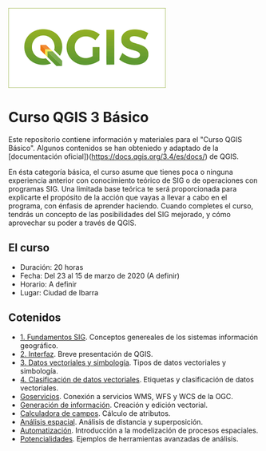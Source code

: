 ![Logo](/logo.png)

# Curso QGIS 3 Básico
Este repositorio contiene información y materiales para el "Curso QGIS Básico". Algunos contenidos se han obteniedo y adaptado de la [documentación oficial])(https://docs.qgis.org/3.4/es/docs/) de QGIS.

En ésta categoría básica, el curso asume que tienes poca o ninguna experiencia anterior con conocimiento teórico de SIG o de operaciones con programas SIG.
Una limitada base teórica te será proporcionada para explicarte el propósito de la acción que vayas a llevar a cabo en el programa, con énfasis de aprender haciendo.
Cuando completes el curso, tendrás un concepto de las posibilidades del SIG mejorado, y cómo aprovechar su poder a través de QGIS.

## El curso

- Duración: 20 horas
- Fecha: Del 23 al 15 de marzo de 2020 (A definir)
- Horario: A definir
- Lugar: Ciudad de Ibarra

## Cotenidos

* [1. Fundamentos SIG](fundamentos/fundamentos.md). Conceptos genereales de los sistemas información geográfico.
* [2. Interfaz](interfaz/interfaz.md). Breve presentación de QGIS.
* [3. Datos vectoriales y simbología](vectoriales/vectoriales.md). Tipos de datos vectoriales y simbología.
* [4. Clasificación de datos vectoriales](clasificacion/clasificacion.md). Etiquetas y clasificación de datos vectoriales.
* [Goservicios](geoservicios/geoservicios.md). Conexión a servicios WMS, WFS y WCS de la OGC.
* [Generación de información](vectorizacion/vectorizacion.md). Creación y edición vectorial.
* [Calculadora de campos](calculadora/calculadora.md). Cálculo de atributos.
* [Análisis espacial](analisis/analisis.md). Análisis de distancia y superposición.
* [Automatización](automatizacion/automatizacion.md). Introducción a la modelización de procesos espaciales.
* [Potencialidades](potencialidades/potencialidades.md). Ejemplos de herramientas avanzadas de análisis.

